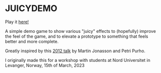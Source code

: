JUICYDEMO
=========

Play it [here!](https://istarnion.github.io/JUICYDEMO/)

A simple demo game to show various "juicy" effects to (hopefully) improve the feel of the game, and to elevate a prototype to something that feels better and more complete.

Greatly inspired by this [2012 talk](https://www.youtube.com/watch?v=Fy0aCDmgnxg) by Martin Jonasson and Petri Purho.

I originally made this for a workshop with students at Nord Universitet in Levanger, Norway, 15th of March, 2023



